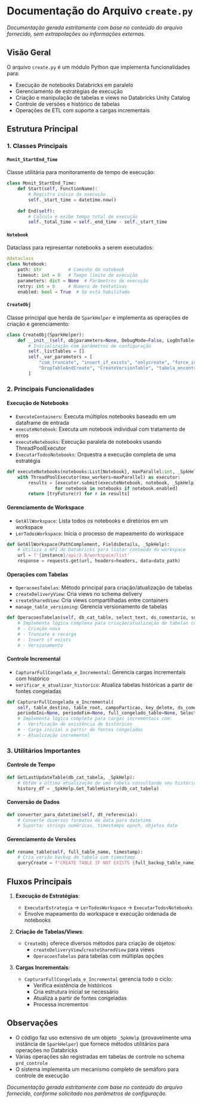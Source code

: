 # Documentação do Arquivo `create.py`

*Documentação gerada estritamente com base no conteúdo do arquivo fornecido, sem extrapolações ou informações externas.*

## Visão Geral
O arquivo `create.py` é um módulo Python que implementa funcionalidades para:
- Execução de notebooks Databricks em paralelo
- Gerenciamento de estratégias de execução
- Criação e manipulação de tabelas e views no Databricks Unity Catalog
- Controle de versões e histórico de tabelas
- Operações de ETL com suporte a cargas incrementais

## Estrutura Principal

### 1. Classes Principais

#### `Monit_StartEnd_Time`
Classe utilitária para monitoramento de tempo de execução:
```python
class Monit_StartEnd_Time:
    def Start(self, FunctionName):
        # Registra início da execução
        self._start_time = datetime.now()
    
    def End(self):
        # Calcula e exibe tempo total de execução
        self._total_time = self._end_time - self._start_time
```

#### `Notebook`
Dataclass para representar notebooks a serem executados:
```python
@dataclass
class Notebook:
    path: str          # Caminho do notebook
    timeout: int = 0   # Tempo limite de execução
    parameters: dict = None  # Parâmetros de execução
    retry: int = 0     # Número de tentativas
    enabled: bool = True  # Se está habilitado
```

#### `CreateObj`
Classe principal que herda de `SparkHelper` e implementa as operações de criação e gerenciamento:
```python
class CreateObj(SparkHelper):
    def __init__(self, objparameters=None, DebugMode=False, LogOnTable=False, _tags=None):
        # Inicialização com parâmetros de configuração
        self._listTables = []
        self._var_parameters = [
            "com_truncate", "insert_if_exists", "onlycreate", "force_insert", 
            "DropTableAndCreate", "CreateVersionTable", "tabela_encontrada", "dt_ini"
        ]
```

### 2. Principais Funcionalidades

#### Execução de Notebooks
- `ExecuteContainers`: Executa múltiplos notebooks baseado em um dataframe de entrada
- `executeNotebook`: Executa um notebook individual com tratamento de erros
- `executeNotebooks`: Execução paralela de notebooks usando ThreadPoolExecutor
- `ExecutarTodosNotebooks`: Orquestra a execução completa de uma estratégia

```python
def executeNotebooks(notebooks:List[Notebook], maxParallel:int, _SpkHelp:object):
    with ThreadPoolExecutor(max_workers=maxParallel) as executor:
        results = [executor.submit(executeNotebook, notebook, _SpkHelp) 
                  for notebook in notebooks if notebook.enabled]
        return [tryFuture(r) for r in results]
```

#### Gerenciamento de Workspace
- `GetAllWorkspace`: Lista todos os notebooks e diretórios em um workspace
- `LerTodosWorkspace`: Inicia o processo de mapeamento do workspace

```python
def GetAllWorkspace(PathComplement, FieldsDetails, _SpkHelp):
    # Utiliza a API do Databricks para listar conteúdo do workspace
    url = f'{instance}/api/2.0/workspace/list'
    response = requests.get(url, headers=headers, data=data_path)
```

#### Operações com Tabelas
- `OperacoesTabelas`: Método principal para criação/atualização de tabelas
- `createDeliveryView`: Cria views no schema delivery
- `createSharedView`: Cria views compartilhadas entre containers
- `manage_table_versioning`: Gerencia versionamento de tabelas

```python
def OperacoesTabelas(self, db_cat_table, select_text, ds_comentario, source_tables, Funcoes):
    # Implementa lógica complexa para criação/atualização de tabelas com múltiplas opções:
    # - Criação nova
    # - Truncate e recarga
    # - Insert if exists
    # - Versionamento
```

#### Controle Incremental
- `CapturarFullCongelada_e_Incremental`: Gerencia cargas incrementais com histórico
- `verificar_e_atualizar_historico`: Atualiza tabelas históricas a partir de fontes congeladas

```python
def CapturarFullCongelada_e_Incremental(
    self, table_destino, table_root, campoParticao, key_delete, ds_comentario,
    periodoIni=None, periodoFim=None, full_congelado_table=None, Select_columns=None):
    # Implementa lógica completa para cargas incrementais com:
    # - Verificação de existência de históricos
    # - Carga inicial a partir de fontes congeladas
    # - Atualização incremental
```

### 3. Utilitários Importantes

#### Controle de Tempo
```python
def GetLastUpdateTable(db_cat_tabela, _SpkHelp):
    # Obtém a última atualização de uma tabela consultando seu histórico
    history_df = _SpkHelp.Get_TableHistory(db_cat_tabela)
```

#### Conversão de Dados
```python
def converter_para_datetime(self, dt_referencia):
    # Converte diversos formatos de data para datetime
    # Suporta: strings numéricas, timestamps epoch, objetos date
```

#### Gerenciamento de Versões
```python
def rename_table(self, full_table_name, timestamp):
    # Cria versão backup de tabela com timestamp
    queryCreate = f"CREATE TABLE IF NOT EXISTS {full_backup_table_name} LIKE {full_table_name}"
```

## Fluxos Principais

1. **Execução de Estratégias**:
   - `ExecutarEstrategia` → `LerTodosWorkspace` → `ExecutarTodosNotebooks`
   - Envolve mapeamento do workspace e execução ordenada de notebooks

2. **Criação de Tabelas/Views**:
   - `CreateObj` oferece diversos métodos para criação de objetos:
     - `createDeliveryView`/`createSharedView` para views
     - `OperacoesTabelas` para tabelas com múltiplas opções

3. **Cargas Incrementais**:
   - `CapturarFullCongelada_e_Incremental` gerencia todo o ciclo:
     - Verifica existência de históricos
     - Cria estrutura inicial se necessário
     - Atualiza a partir de fontes congeladas
     - Processa incrementos

## Observações
- O código faz uso extensivo de um objeto `_SpkHelp` (provavelmente uma instância de `SparkHelper`) que fornece métodos utilitários para operações no Databricks
- Várias operações são registradas em tabelas de controle no schema `prd_controle`
- O sistema implementa um mecanismo completo de semáforo para controle de execução

*Documentação gerada estritamente com base no conteúdo do arquivo fornecido, conforme solicitado nos parâmetros de configuração.*